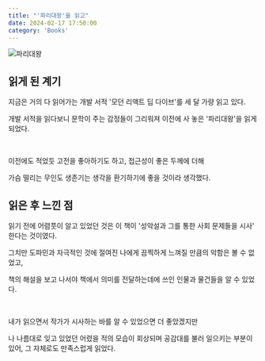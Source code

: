 ```yaml
---
title: "'파리대왕'을 읽고"
date: 2024-02-17 17:50:00
category: 'Books'
---
```


![파리대왕](https://github.com/hyesungoh/hyesungoh.xyz/assets/26461307/40455c83-616e-4886-9e5f-afad7ff36a92)

## 읽게 된 계기

지금은 거의 다 읽어가는 개발 서적 '모던 리액트 딥 다이브'를 세 달 가량 읽고 있다.

개발 서적을 읽다보니 문학이 주는 감정들이 그리워져 이전에 사 놓은 '파리대왕'을 읽게 되었다.

<br />

이전에도 적었듯 고전을 좋아하기도 하고, 접근성이 좋은 두께에 더해

가슴 떨리는 무인도 생존기는 생각을 환기하기에 좋을 것이라 생각했다.

## 읽은 후 느낀 점

읽기 전에 어렴풋이 알고 있었던 것은 이 책이 '성악설과 그를 통한 사회 문제들을 시사' 한다는 것이였다.

그치만 도파민과 자극적인 것에 절여진 나에게 끔찍하게 느껴질 만큼의 악함은 볼 수 없었고, 

책의 해설을 보고 나서야 책에서 의미를 전달하는데에 쓰인 인물과 물건들을 알 수 있었다.

<br />

내가 읽으면서 작가가 시사하는 바를 알 수 있었으면 더 좋았겠지만

나 나름대로 잊고 있었던 어렸을 적의 모습이 회상되며 공감대를 불러 일으키는 부분이 있어, 그 자체로도 만족스럽게 읽었다.

